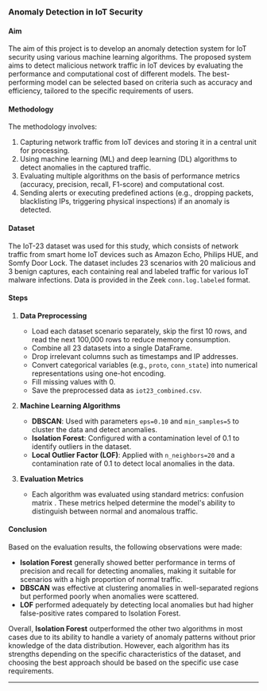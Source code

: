 
### Anomaly Detection in IoT Security

#### **Aim**
The aim of this project is to develop an anomaly detection system for IoT security using various machine learning algorithms. The proposed system aims to detect malicious network traffic in IoT devices by evaluating the performance and computational cost of different models. The best-performing model can be selected based on criteria such as accuracy and efficiency, tailored to the specific requirements of users.

#### **Methodology**
The methodology involves:
1. Capturing network traffic from IoT devices and storing it in a central unit for processing.
2. Using machine learning (ML) and deep learning (DL) algorithms to detect anomalies in the captured traffic.
3. Evaluating multiple algorithms on the basis of performance metrics (accuracy, precision, recall, F1-score) and computational cost.
4. Sending alerts or executing predefined actions (e.g., dropping packets, blacklisting IPs, triggering physical inspections) if an anomaly is detected.

#### **Dataset**
The IoT-23 dataset was used for this study, which consists of network traffic from smart home IoT devices such as Amazon Echo, Philips HUE, and Somfy Door Lock. The dataset includes 23 scenarios with 20 malicious and 3 benign captures, each containing real and labeled traffic for various IoT malware infections. Data is provided in the Zeek `conn.log.labeled` format.

#### **Steps**
1. **Data Preprocessing**
   - Load each dataset scenario separately, skip the first 10 rows, and read the next 100,000 rows to reduce memory consumption.
   - Combine all 23 datasets into a single DataFrame.
   - Drop irrelevant columns such as timestamps and IP addresses.
   - Convert categorical variables (e.g., `proto`, `conn_state`) into numerical representations using one-hot encoding.
   - Fill missing values with 0.
   - Save the preprocessed data as `iot23_combined.csv`.

2. **Machine Learning Algorithms**
   - **DBSCAN**: Used with parameters `eps=0.10` and `min_samples=5` to cluster the data and detect anomalies.
   - **Isolation Forest**: Configured with a contamination level of 0.1 to identify outliers in the dataset.
   - **Local Outlier Factor (LOF)**: Applied with `n_neighbors=20` and a contamination rate of 0.1 to detect local anomalies in the data.

3. **Evaluation Metrics**
   - Each algorithm was evaluated using standard metrics: confusion matrix . These metrics helped determine the model's ability to distinguish between normal and anomalous traffic.

#### **Conclusion**
Based on the evaluation results, the following observations were made:
- **Isolation Forest** generally showed better performance in terms of precision and recall for detecting anomalies, making it suitable for scenarios with a high proportion of normal traffic.
- **DBSCAN** was effective at clustering anomalies in well-separated regions but performed poorly when anomalies were scattered.
- **LOF** performed adequately by detecting local anomalies but had higher false-positive rates compared to Isolation Forest.

Overall, **Isolation Forest** outperformed the other two algorithms in most cases due to its ability to handle a variety of anomaly patterns without prior knowledge of the data distribution. However, each algorithm has its strengths depending on the specific characteristics of the dataset, and choosing the best approach should be based on the specific use case requirements. 

---
